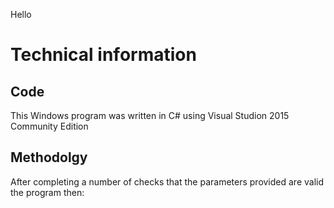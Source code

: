 Hello
# Technical information

## Code
This Windows program was written in C# using Visual Studion 2015 Community Edition

## Methodolgy
After completing a number of checks that the parameters provided are valid the program then:

